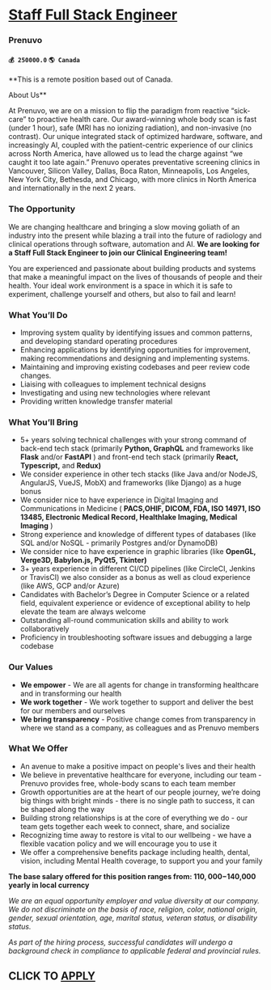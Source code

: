 # [Staff Full Stack Engineer](https://www.remotewlb.com/apply/staff-full-stack-engineer-73811)  
### Prenuvo  
#### `💰 250000.0` `🌎 Canada`  

**This is a remote position based out of Canada.  
  
About Us**

At Prenuvo, we are on a mission to flip the paradigm from reactive “sick-care” to proactive health care. Our award-winning whole body scan is fast (under 1 hour), safe (MRI has no ionizing radiation), and non-invasive (no contrast). Our unique integrated stack of optimized hardware, software, and increasingly AI, coupled with the patient-centric experience of our clinics across North America, have allowed us to lead the charge against “we caught it too late again.” Prenuvo operates preventative screening clinics in Vancouver, Silicon Valley, Dallas, Boca Raton, Minneapolis, Los Angeles, New York City, Bethesda, and Chicago, with more clinics in North America and internationally in the next 2 years.

### The Opportunity

We are changing healthcare and bringing a slow moving goliath of an industry into the present while blazing a trail into the future of radiology and clinical operations through software, automation and AI. **We are looking for a Staff Full Stack Engineer to join our Clinical** **Engineering team!**

You are experienced and passionate about building products and systems that make a meaningful impact on the lives of thousands of people and their health. Your ideal work environment is a space in which it is safe to experiment, challenge yourself and others, but also to fail and learn!

### What You’ll Do

  * Improving system quality by identifying issues and common patterns, and developing standard operating procedures
  * Enhancing applications by identifying opportunities for improvement, making recommendations and designing and implementing systems.
  * Maintaining and improving existing codebases and peer review code changes.
  * Liaising with colleagues to implement technical designs
  * Investigating and using new technologies where relevant
  * Providing written knowledge transfer material

### What You’ll Bring

  * 5+ years solving technical challenges with your strong command of back-end tech stack (primarily **Python, GraphQL** and frameworks like **Flask** and/or **FastAPI** ) and front-end tech stack (primarily **React, Typescript,** and **Redux)**
  * We consider experience in other tech stacks (like Java and/or NodeJS, AngularJS, VueJS, MobX) and frameworks (like Django) as a huge bonus
  * We consider nice to have experience in Digital Imaging and Communications in Medicine ( **PACS,OHIF, DICOM, FDA, ISO 14971, ISO 13485, Electronic Medical Record, Healthlake Imaging, Medical Imaging** )
  * Strong experience and knowledge of different types of databases (like SQL and/or NoSQL - primarily Postgres and/or DynamoDB)
  * We consider nice to have experience in graphic libraries (like **OpenGL, Verge3D, Babylon.js, PyQt5, Tkinter)**
  * 3+ years experience in different CI/CD pipelines (like CircleCI, Jenkins or TravisCI) we also consider as a bonus as well as cloud experience (like AWS, GCP and/or Azure)
  * Candidates with Bachelor’s Degree in Computer Science or a related field, equivalent experience or evidence of exceptional ability to help elevate the team are always welcome
  * Outstanding all-round communication skills and ability to work collaboratively
  * Proficiency in troubleshooting software issues and debugging a large codebase

### Our Values

  * **We empower** \- We are all agents for change in transforming healthcare and in transforming our health
  *  **We work together** \- We work together to support and deliver the best for our members and ourselves
  *  **We bring transparency** \- Positive change comes from transparency in where we stand as a company, as colleagues and as Prenuvo members

### What We Offer

  * An avenue to make a positive impact on people's lives and their health
  * We believe in preventative healthcare for everyone, including our team - Prenuvo provides free, whole-body scans to each team member 
  * Growth opportunities are at the heart of our people journey, we’re doing big things with bright minds - there is no single path to success, it can be shaped along the way
  * Building strong relationships is at the core of everything we do - our team gets together each week to connect, share, and socialize 
  * Recognizing time away to restore is vital to our wellbeing - we have a flexible vacation policy and we will encourage you to use it
  * We offer a comprehensive benefits package including health, dental, vision, including Mental Health coverage, to support you and your family

 **The base salary offered for this position ranges from: $110,000-$140,000 yearly in local currency**

 _We are an equal opportunity employer and value diversity at our company. We do not discriminate on the basis of race, religion, color, national origin, gender, sexual orientation, age, marital status, veteran status, or disability status._

 _As part of the hiring process, successful candidates will undergo a background check in compliance to applicable federal and_ _provincial_ _rules._

  
## CLICK TO [APPLY](https://www.remotewlb.com/apply/staff-full-stack-engineer-73811)

